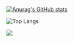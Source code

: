 [![Anurag's GitHub stats](https://github-readme-stats.vercel.app/api?username=DickDock)](https://github.com/DickDock/github-readme-stats)

![Top Langs](https://github-readme-stats.vercel.app/api/top-langs/?username=DickDock&layout=compact&theme=tokyonight)

![](https://github-readme-activity-graph.cyclic.app/graph?username=DickDock&theme=dracula)
